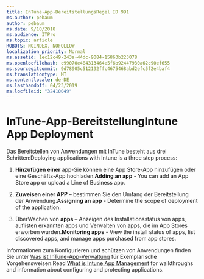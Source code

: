 ```yaml
---
title: InTune-App-BereitstellungsRegel ID 991
ms.author: pebaum
author: pebaum
ms.date: 9/10/2018
ms.audience: ITPro
ms.topic: article
ROBOTS: NOINDEX, NOFOLLOW
localization_priority: Normal
ms.assetid: 1ec12c49-243a-44dc-9084-15863b223078
ms.openlocfilehash: c99070e484313464e5f6b92447930a62c90ef655
ms.sourcegitcommit: 9d78905c512192ffc4675468abd2efc5f2e4baf4
ms.translationtype: MT
ms.contentlocale: de-DE
ms.lasthandoff: 04/23/2019
ms.locfileid: "32410049"
---
```

# <a name="intune-app-deployment"></a><span data-ttu-id="852dc-102">InTune-App-Bereitstellung</span><span class="sxs-lookup"><span data-stu-id="852dc-102">Intune App Deployment</span></span>

<span data-ttu-id="852dc-103">Das Bereitstellen von Anwendungen mit InTune besteht aus drei Schritten:</span><span class="sxs-lookup"><span data-stu-id="852dc-103">Deploying applications with Intune is a three step process:</span></span>
  
1. <span data-ttu-id="852dc-104">**Hinzufügen einer** app-Sie können eine App Store-App hinzufügen oder eine Geschäfts-App hochladen.</span><span class="sxs-lookup"><span data-stu-id="852dc-104">**Adding an app** - You can add an App Store app or upload a Line of Business app.</span></span> 
    
2. <span data-ttu-id="852dc-105">**Zuweisen einer APP** – bestimmen Sie den Umfang der Bereitstellung der Anwendung.</span><span class="sxs-lookup"><span data-stu-id="852dc-105">**Assigning an app** - Determine the scope of deployment of the application.</span></span> 
    
3. <span data-ttu-id="852dc-106">ÜberWachen von **apps** – Anzeigen des Installationsstatus von apps, auflisten erkannten apps und Verwalten von apps, die im App Stores erworben wurden.</span><span class="sxs-lookup"><span data-stu-id="852dc-106">**Monitoring apps** - View the install status of apps, list discovered apps, and manage apps purchased from app stores.</span></span> 
    
<span data-ttu-id="852dc-107">Informationen zum Konfigurieren und schützen von Anwendungen finden Sie unter [Was ist InTune-App-Verwaltung](https://docs.microsoft.com/intune/app-management) für Exemplarische Vorgehensweisen.</span><span class="sxs-lookup"><span data-stu-id="852dc-107">Read [What is Intune App Management](https://docs.microsoft.com/intune/app-management) for walkthroughs and information about configuring and protecting applications.</span></span> 
  

